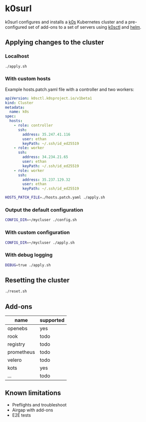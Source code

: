 # k0surl

k0surl configures and installs a [k0s](https://github.com/k0sproject/k0s) Kubernetes cluster and a pre-configured set of add-ons to a set of servers using [k0sctl](https://github.com/k0sproject/k0sctl) and [helm](https://github.com/helm/helm).

## Applying changes to the cluster

### Localhost

```bash
./apply.sh
```

### With custom hosts

Example hosts.patch.yaml file with a controller and two workers:

```yaml
apiVersion: k0sctl.k0sproject.io/v1beta1
kind: Cluster
metadata:
  name: k0s
spec:
  hosts:
    - role: controller
      ssh:
        address: 35.247.41.116
        user: ethan
        keyPath: ~/.ssh/id_ed25519
    - role: worker
      ssh:
        address: 34.234.21.65
        user: ethan
        keyPath: ~/.ssh/id_ed25519
    - role: worker
      ssh:
        address: 35.237.129.32
        user: ethan
        keyPath: ~/.ssh/id_ed25519
```

```bash
HOSTS_PATCH_FILE=./hosts.patch.yaml ./apply.sh
```

### Output the default configuration

```bash
CONFIG_DIR=~/mycluser ./config.sh
```

### With custom configuration

```bash
CONFIG_DIR=~/mycluser ./apply.sh
```

### With debug logging

```bash
DEBUG=true ./apply.sh
```

## Resetting the cluster

```bash
./reset.sh
```

## Add-ons

| name | supported |
| ---- | --------- |
| openebs | yes |
| rook | todo |
| registry | todo |
| prometheus | todo |
| velero | todo |
| kots | yes |
| ... | todo |

## Known limitations

- Preflights and troubleshoot
- Airgap with add-ons
- E2E tests
